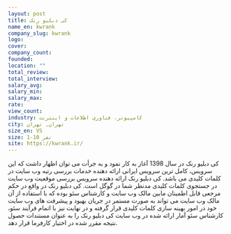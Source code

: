```yaml
---
layout: post
title: کی دبلیو رنک
name_en: kwrank
company_slug: kwrank
logo: 
cover: 
company_count:
founded:
location: ""
total_review: 
total_interview: 
salary_avg: 
salary_min: 
salary_max: 
rate: 
view_count: 
industry: کامپیوتر، فناوری اطلاعات و اینترنت
city: تهران, تهران
size_en: VS
size: 1-10 نفر
site: https://kwrank.ir/
---
```


کی دبلیو رنک در سال 1398 آغاز به کار نمود و به جرأت می توان اظهار داشت که این سرویس، کامل ترین سرویس ایرانی ارائه دهنده خدمات بررسی رتبه وب سایت در کلمات کلیدی می باشد. کی دبلیو رنک ارائه دهنده سرویس بررسی موقعیت وب سایت در جستجوی کلمات کلیدی مدنظر شما در گوگل است. کی دبلیو رنک در واقع در حکم مرجعی قابل اطمینان مابین مالک وب سایت و کارشناس سئو بوده که با استفاده از آن مالک وب سایت می تواند به صورت مستمر در جریان بهبود و پیشرفت های وب سایت خود در امور بهینه سازی کلمات کلیدی قرار گرفته و در نهایت نیز با اتمام فرآیند سئو، کارشناس سئو آمار ارائه شده در وب سایت کی دبلیو رنک را به عنوان مستندات حصول نتیجه مقرر شده در اختیار کارفرما قرار دهد.
